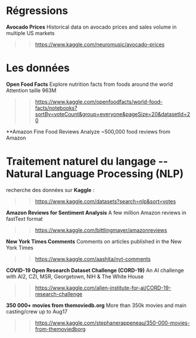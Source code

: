 






# Régressions
**Avocado Prices**
Historical data on avocado prices and sales volume in multiple US markets
>> https://www.kaggle.com/neuromusic/avocado-prices











# Les données

**Open Food Facts**
Explore nutrition facts from foods around the world
Attention taille 963M
>> https://www.kaggle.com/openfoodfacts/world-food-facts/notebooks?sortBy=voteCount&group=everyone&pageSize=20&datasetId=20

**Amazon Fine Food Reviews
Analyze ~500,000 food reviews from Amazon









# Traitement naturel du langage -- Natural Language Processing (NLP)

recherche des données sur **Kaggle** :
>> https://www.kaggle.com/datasets?search=nlp&sort=votes

**Amazon Reviews for Sentiment Analysis**
A few million Amazon reviews in fastText format
>> https://www.kaggle.com/bittlingmayer/amazonreviews

**New York Times Comments**
Comments on articles published in the New York Times
>> https://www.kaggle.com/aashita/nyt-comments

**COVID-19 Open Research Dataset Challenge (CORD-19)**
An AI challenge with AI2, CZI, MSR, Georgetown, NIH & The White House
>> https://www.kaggle.com/allen-institute-for-ai/CORD-19-research-challenge

**350 000+ movies from themoviedb.org**
More than 350k movies and main casting/crew up to Aug17
>> https://www.kaggle.com/stephanerappeneau/350-000-movies-from-themoviedborg
